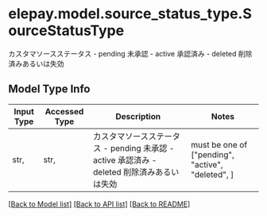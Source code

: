 # elepay.model.source_status_type.SourceStatusType

カスタマソースステータス - pending 未承認 - active 承認済み - deleted 削除済みあるいは失効 

## Model Type Info
Input Type | Accessed Type | Description | Notes
------------ | ------------- | ------------- | -------------
str,  | str,  | カスタマソースステータス - pending 未承認 - active 承認済み - deleted 削除済みあるいは失効  | must be one of ["pending", "active", "deleted", ] 

[[Back to Model list]](../../README.md#documentation-for-models) [[Back to API list]](../../README.md#documentation-for-api-endpoints) [[Back to README]](../../README.md)

